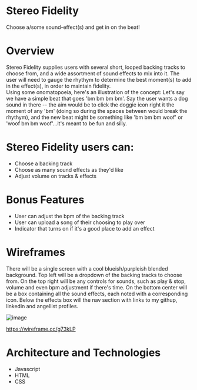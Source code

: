 # Stereo Fidelity
Choose a/some sound-effect(s) and get in on the beat!

# Overview
Stereo Fidelity supplies users with several short, looped backing tracks to choose from, and a wide assortment of sound effects to mix into it. The user will need to gauge the rhythym to determine the best moment(s) to add in the effect(s), in order to maintain fidelity.                                                                                
Using some onomatopoeia, here's an illustration of the concept: Let's say we have a simple beat that goes 'bm bm bm bm'. Say the user wants a dog sound in there -- the aim would be to click the doggie icon right it the moment of any 'bm' (doing so during the spaces between would break the rhythym), and the new beat might be something like 'bm bm bm woof' or 'woof bm bm woof'...it's meant to be fun and silly.

# Stereo Fidelity users can:
* Choose a backing track 
* Choose as many sound effects as they'd like
* Adjust volume on tracks & effects

# Bonus Features
* User can adjust the bpm of the backing track
* User can upload a song of their choosing to play over
* Indicator that turns on if it's a good place to add an effect


# Wireframes

There will be a single screen with a cool blueish/purpleish blended background. Top left will be a dropdown of the backing tracks to choose from. On the top right will be any controls for sounds, such as play & stop, volume and even bpm adjustment if there's time. On the bottom center will be a box containing all the sound effects, each noted with a corresponding icon. Below the effects box will the nav section with links to my githup, linkedin and angellist profiles.

![image](https://user-images.githubusercontent.com/16979527/85238681-9ff5b800-b3fd-11ea-99ac-ba67d6324d08.png)

https://wireframe.cc/g73kLP

# Architecture and Technologies
* Javascript
* HTML
* CSS
